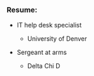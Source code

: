 ### Resume:
- IT help desk specialist
    - University of Denver

- Sergeant at arms
    - Delta Chi D